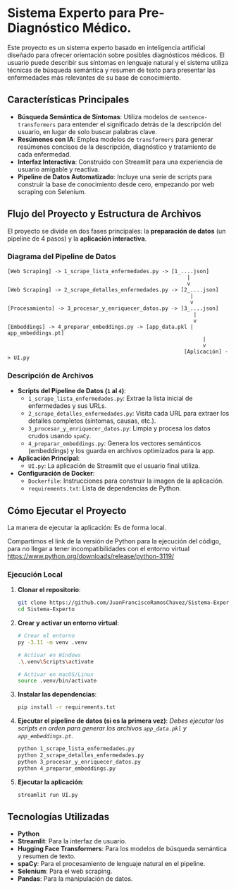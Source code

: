 # Sistema Experto para Pre-Diagnóstico Médico.

Este proyecto es un sistema experto basado en inteligencia artificial diseñado para ofrecer orientación sobre posibles diagnósticos médicos. El usuario puede describir sus síntomas en lenguaje natural y el sistema utiliza técnicas de búsqueda semántica y resumen de texto para presentar las enfermedades más relevantes de su base de conocimiento.

## Características Principales

-   **Búsqueda Semántica de Síntomas**: Utiliza modelos de `sentence-transformers` para entender el significado detrás de la descripción del usuario, en lugar de solo buscar palabras clave.
-   **Resúmenes con IA**: Emplea modelos de `transformers` para generar resúmenes concisos de la descripción, diagnóstico y tratamiento de cada enfermedad.
-   **Interfaz Interactiva**: Construido con Streamlit para una experiencia de usuario amigable y reactiva.
-   **Pipeline de Datos Automatizado**: Incluye una serie de scripts para construir la base de conocimiento desde cero, empezando por web scraping con Selenium.

##  Flujo del Proyecto y Estructura de Archivos

El proyecto se divide en dos fases principales: la **preparación de datos** (un pipeline de 4 pasos) y la **aplicación interactiva**.

### Diagrama del Pipeline de Datos

```
[Web Scraping] -> 1_scrape_lista_enfermedades.py -> [1_....json]
                                                         |
                                                         v
[Web Scraping] -> 2_scrape_detalles_enfermedades.py -> [2_....json]
                                                          |
                                                          v
[Procesamiento] -> 3_procesar_y_enriquecer_datos.py -> [3_....json]
                                                           |
                                                           v
[Embeddings] -> 4_preparar_embeddings.py -> [app_data.pkl | app_embeddings.pt]
                                                              |
                                                              v
                                                        [Aplicación] -> UI.py
```

### Descripción de Archivos

-   **Scripts del Pipeline de Datos (`1` al `4`)**:
    -   `1_scrape_lista_enfermedades.py`: Extrae la lista inicial de enfermedades y sus URLs.
    -   `2_scrape_detalles_enfermedades.py`: Visita cada URL para extraer los detalles completos (síntomas, causas, etc.).
    -   `3_procesar_y_enriquecer_datos.py`: Limpia y procesa los datos crudos usando `spaCy`.
    -   `4_preparar_embeddings.py`: Genera los vectores semánticos (embeddings) y los guarda en archivos optimizados para la app.
-   **Aplicación Principal**:
    -   `UI.py`: La aplicación de Streamlit que el usuario final utiliza.
-   **Configuración de Docker**:
    -   `Dockerfile`: Instrucciones para construir la imagen de la aplicación.
    -   `requirements.txt`: Lista de dependencias de Python.

##  Cómo Ejecutar el Proyecto

La manera de ejecutar la aplicación: Es de forma local.

Compartimos el link de la versión de Python para la ejecución del código, para no llegar a tener incompatibilidades con el entorno virtual https://www.python.org/downloads/release/python-3119/   

### Ejecución Local

1.  **Clonar el repositorio**:
    ```bash
    git clone https://github.com/JuanFranciscoRamosChavez/Sistema-Experto.git
    cd Sistema-Experto
    ```

2.  **Crear y activar un entorno virtual**:
    ```bash
    # Crear el entorno
    py -3.11 -m venv .venv

    # Activar en Windows
    .\.venv\Scripts\activate

    # Activar en macOS/Linux
    source .venv/bin/activate
    ```

3.  **Instalar las dependencias**:
    ```bash
    pip install -r requirements.txt
    ```

4.  **Ejecutar el pipeline de datos (si es la primera vez)**:
    *Debes ejecutar los scripts en orden para generar los archivos `app_data.pkl` y `app_embeddings.pt`.*
    ```bash
    python 1_scrape_lista_enfermedades.py
    python 2_scrape_detalles_enfermedades.py
    python 3_procesar_y_enriquecer_datos.py
    python 4_preparar_embeddings.py
    ```

5.  **Ejecutar la aplicación**:
    ```bash
    streamlit run UI.py
    ```

##  Tecnologías Utilizadas

-   **Python**
-   **Streamlit**: Para la interfaz de usuario.
-   **Hugging Face Transformers**: Para los modelos de búsqueda semántica y resumen de texto.
-   **spaCy**: Para el procesamiento de lenguaje natural en el pipeline.
-   **Selenium**: Para el web scraping.
-   **Pandas**: Para la manipulación de datos.
